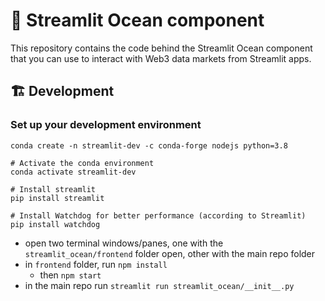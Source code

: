 # 🌊 Streamlit Ocean component

This repository contains the code behind the Streamlit Ocean component that you can use to interact with Web3 data markets from Streamlit apps.


## 🏗 Development

### Set up your development environment

```
conda create -n streamlit-dev -c conda-forge nodejs python=3.8

# Activate the conda environment
conda activate streamlit-dev

# Install streamlit
pip install streamlit

# Install Watchdog for better performance (according to Streamlit)
pip install watchdog
```

- open two terminal windows/panes, one with the `streamlit_ocean/frontend` folder open, other with the main repo folder
- in `frontend` folder, run `npm install`
    - then `npm start`
- in the main repo run `streamlit run streamlit_ocean/__init__.py`
